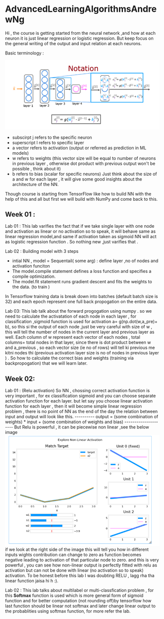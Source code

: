 # AdvancedLearningAlgorithmsAndrewNg
Hi , the course is getting started from the neural network ,and how at each neuron it is just linear regression or logistic regression. But keep focus on the general writing of the output and input relation at each neurons.

Basic terminology :

![refer this for explaination](images/NN_neuron_InputOutput.png)
- subscirpt j refers to the specific neuron
- superscript l refers to specific layer  
- a vector  refers to activation (output or referred as prediction in ML models)
- w refers to weights (this vector size will be equal to number of neurons in previous layer , otherwise dot product with       previous output won't be possible , think about it)
- b refers to bias (scalar for specific neurons)
Just think about the size of a and w for each layer , it will give some good insights about the architecture of the NN.

Though course is starting from TensorFlow like how to build NN with the help of this and all but first we will build with NumPy and come back to this.

## Week 01 :

Lab 01 : This lab varifies the fact that if we take single layer with one node and activation as linear or no activation so to speak, it will behave same as linear regression model,and same if activation taken as sigmoid NN will act as logistic regression function . So nothing new ,just varifies that .

Lab 02 : Building model with 3 steps
 - intial NN , model = Sequentail( some arg) : define layer ,no of nodes and activation funciton
 - The model.compile statement defines a loss function and specifies a compile optimization.
 - The model.fit statement runs gradient descent and fits the weights to the data. (to train )

 In Tensorflow training data is break down into batches (default batch size is 32) and each epoch represent one full back propogation on the entire data.


Lab 03: This lab talk about the forward progogation using numpy . so we need to calculate the activatation of each node in each layer , for classification ,sigmoid function is used for activation a= g(np.dot(w,a_pre)+ b), so this si the output of each node ,just be very careful with size of w , this will tell the number of nodes in the current layer and previous layer as well.
Each column of w represent each vector of each nodes , total columns= total nodes in that layer, since there is dot product between w and a_previous , so each vector size (ie no of rows) will tell ki previous me kitni nodes thi (previous activation layer size is no of nodes in previous layer ) . So how to calculate the correct bias and weights (training via backpropogation) that we will learn later.


## Week 02:
Lab 01 : (Relu activation) So NN , chossing correct activation function is very important , for ex classification sigmoid and you can choose separate activation function for each layer. but let say you choose linear activation function for each layer , then it will become simple linear regression problem , there is no point of NN as the end of the day the relation between input and output will look like this.
    ---------- output = (some combination of weights) * input  + (some combination of weights and  bias) ---------------------
But Relu is powerful , it can be piecewise non linear ,see the below image
![](images/RELU_piecewiseNonlinear.png)
if we look at the right side of the image this will tell you how in different inputs wights contribution can change to zero as function becomes negative leading to activation of that particular node to zero. and this is very powerful , you can see how non-linear output is perfectly fitted with relu as activation but can not be done with linear (no activation so to speak) activation. 
To be honest before this lab I was doubting RELU , lagg rha tha linear function jaisa hi h :).

Lab 02 : This lab talks about multilabel or multi-classfication problem , for this **Softmax** function is used which is more general form of sigmoid function and for better computation (not rounding off)by tensorflow how last function should be linear not softmax and later change linear output to the probablities using softmax function, for more refer the lab.
